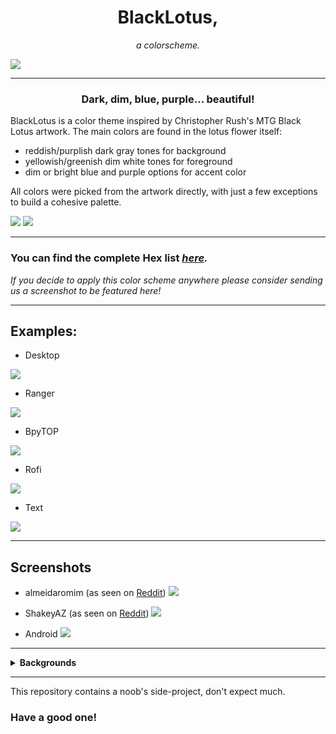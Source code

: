 <h1 align="center"> BlackLotus,</h1>

<p align="center"><i>a colorscheme.</i> </p>

![](./cover.png)

_______

<h3 align="center"> Dark, dim, blue, purple... beautiful!</h3>

BlackLotus is a color theme inspired by Christopher Rush's MTG Black Lotus artwork.
The main colors are found in the lotus flower itself:
- reddish/purplish dark gray tones for background
-  yellowish/greenish dim white tones for foreground
-  dim or bright blue and purple options for accent color 

All colors were picked from the artwork directly, with just a few exceptions to build a cohesive palette.

![](./palette.png)
![](./supplementary_palette.png)

_______

### You can find the complete Hex list <i>[here](https://github.com/PoisonIsBestType/BlackLotus/blob/main/hex-list.txt).

If you decide to apply this color scheme anywhere please consider sending us a screenshot to be featured here!</i>

_______

## Examples:
- Desktop

![](./desktop.png)

- Ranger

![](./ranger.png)

- BpyTOP

![](./bpytop.png)

- Rofi

![](./rofi.png)

- Text

![](./text.png)

_______

## Screenshots

- almeidaromim (as seen on [Reddit](https://www.reddit.com/r/unixporn/comments/16xintv/awesomewm_blacklotus/))
![](./blacklotus.png)

- ShakeyAZ (as seen on [Reddit](https://reddit.com/r/unixporn/s/6KRMk44m0q))
![](./screenshot-by-ShakeyAZ.jpg)

- Android
![](./screenshot-android.jpg)

_______

<details>
<summary><b>
Backgrounds 
</b></summary>
<img src="background/blacklotus-lotus.png">
<img src="background/blacklotus-mint.png">
<img src="background/blacklotus-tumbleweed.png">
<img src="background/blacklotus-arch.png">
<img src="background/blacklotus-artix.png">
<img src="background/blacklotus-debian.png">
<img src="background/blacklotus-endeavour.png">
<img src="background/blacklotus-fedora.png">
<img src="background/blacklotus-freebsd.png">
<img src="background/blacklotus-garuda.png">
<img src="background/blacklotus-gentoo.png">
<img src="background/blacklotus-gnu.png">
<img src="background/blacklotus-haskell.png">
<img src="background/blacklotus-manjaro.png">
<img src="background/blacklotus-nix.png">
<img src="background/blacklotus-opensuse.png">
<img src="background/blacklotus-oroboros.png">
<img src="background/blacklotus-pop.png">
<img src="background/blacklotus-ubuntu.png">
<img src="background/blacklotus-void.png">
<img src="background/stripe.png">

</details>

_______







This repository contains a noob's side-project, don't expect much.
### Have a good one!
